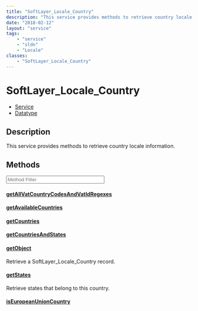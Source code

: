 ```yaml
---
title: "SoftLayer_Locale_Country"
description: "This service provides methods to retrieve country locale information."
date: "2018-02-12"
layout: "service"
tags:
    - "service"
    - "sldn"
    - "Locale"
classes:
    - "SoftLayer_Locale_Country"
---
```

# SoftLayer_Locale_Country
<div id='service-datatype'>
    <ul id='sldn-reference-tabs'>
    <li id='service'> <a href='/reference/services/SoftLayer_Locale_Country' >Service</a></li>    <li id='datatype'> <a href='/reference/datatypes/SoftLayer_Locale_Country' >Datatype</a></li>
    </ul>
</div>

## Description
This service provides methods to retrieve country locale information. 



        
<div id="properties" class="content service-content">

## Methods

<div class="view-filters">
    <div class="clearfix">
        <div class="search-input-box">
            <input placeholder="Method Filter" onkeyup="titleSearch(inputId='edit-combine', divId='method-div', elementClass='method-row')" 
                type="text" id="edit-combine" value="" size="30" maxlength="128" class="form-text">
        </div>
    </div>
</div>

<div id="method-div">

<div class="method-row">

#### [getAllVatCountryCodesAndVatIdRegexes](/reference/services/SoftLayer_Locale_Country/getAllVatCountryCodesAndVatIdRegexes)

</div>

<div class="method-row">

#### [getAvailableCountries](/reference/services/SoftLayer_Locale_Country/getAvailableCountries)

</div>

<div class="method-row">

#### [getCountries](/reference/services/SoftLayer_Locale_Country/getCountries)

</div>

<div class="method-row">

#### [getCountriesAndStates](/reference/services/SoftLayer_Locale_Country/getCountriesAndStates)

</div>

<div class="method-row">

#### [getObject](/reference/services/SoftLayer_Locale_Country/getObject)
Retrieve a SoftLayer_Locale_Country record.
</div>

<div class="method-row">

#### [getStates](/reference/services/SoftLayer_Locale_Country/getStates)
Retrieve states that belong to this country.
</div>

<div class="method-row">

#### [isEuropeanUnionCountry](/reference/services/SoftLayer_Locale_Country/isEuropeanUnionCountry)

</div>
</div>

</div>

